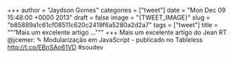 
+++
author = "Jaydson Gomes"
categories = ["tweet"]
date = "Mon Dec 09 15:48:00 +0000 2013"
draft = false
image = "{TWEET_IMAGE}"
slug = "b85889a1c61cf08511c620c2419f6a5280a2d2a7"
tags = ["tweet"]
title = """Mais um excelente artigo ..."""
+++
Mais um excelente artigo do Jean RT @jcemer: ✎ Modularização em JavaScript - publicado no Tableless http://t.co/EBnSAo61VD #soudev
